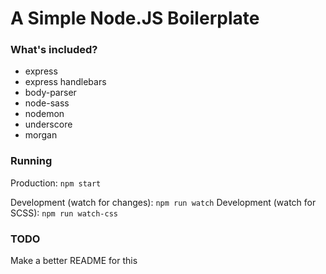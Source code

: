 # A Simple Node.JS Boilerplate

### What's included?

- express
- express handlebars
- body-parser
- node-sass
- nodemon
- underscore
- morgan

### Running

Production: `npm start`

Development (watch for changes): `npm run watch`
Development (watch for SCSS): `npm run watch-css`

### TODO

Make a better README for this
